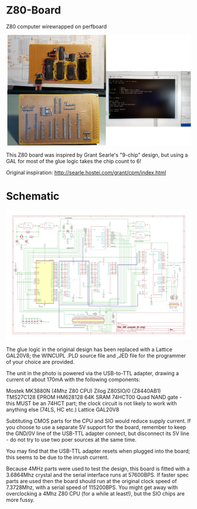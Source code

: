 # Z80-Board
Z80 computer wirewrapped on perfboard

![Image](NKZ80montage-small.png)

This Z80 board was inspired by Grant Searle's "9-chip" design, but using a GAL for most of the glue logic takes the chip count to 6!

Original inspiration: http://searle.hostei.com/grant/cpm/index.html

# Schematic

![Image](schematic.png)

The glue logic in the original design has been replaced with a Lattice GAL20V8; the WINCUPL .PLD source file and ,JED file for the programmer of your choice are provided.

The unit in the photo is powered via the USB-to-TTL adapter, drawing a current of about 170mA with the following components:

Mostek MK3880N (4Mhz Z80 CPU)
Zilog Z80SIO/0 (Z8440AB1)
TMS27C128 EPROM
HM628128 64K SRAM
74HCT00 Quad NAND gate - this MUST be an 74HCT part; the clock circuit is not likely to work with anything else (74LS, HC etc.)
Lattice GAL20V8

Subtituting CMOS parts for the CPU and SIO would reduce supply current. If you choose to use a separate 5V support for the board, remember to keep the GND/0V line of the USB-TTL adapter connect, but disconnect its 5V line - do not try to use two poer sources at the same time.

You may find that the USB-TTL adapter resets when plugged into the board; this seems to be due to the inrush current. 

Because 4MHz parts were used to test the design, this board is fitted with a 3.6864Mhz crystal and the serial interface runs at 57600BPS. If faster spec parts are used then the board should run at the original clock speed of 7.3728Mhz, with a serial speed of 115200BPS. You might get away with overclocking a 4Mhz Z80 CPU (for a while at least!), but the SIO chips are more fussy. 

